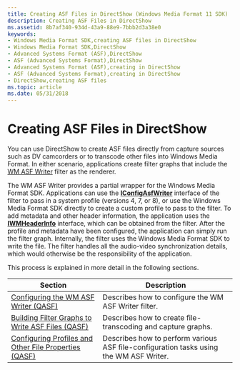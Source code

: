 ```yaml
---
title: Creating ASF Files in DirectShow (Windows Media Format 11 SDK)
description: Creating ASF Files in DirectShow
ms.assetid: 8b7af340-934d-43a9-88e9-7bbb2d3a38e0
keywords:
- Windows Media Format SDK,creating ASF files in DirectShow
- Windows Media Format SDK,DirectShow
- Advanced Systems Format (ASF),DirectShow
- ASF (Advanced Systems Format),DirectShow
- Advanced Systems Format (ASF),creating in DirectShow
- ASF (Advanced Systems Format),creating in DirectShow
- DirectShow,creating ASF files
ms.topic: article
ms.date: 05/31/2018
---
```


# Creating ASF Files in DirectShow

You can use DirectShow to create ASF files directly from capture sources such as DV camcorders or to transcode other files into Windows Media Format. In either scenario, applications create filter graphs that include the [WM ASF Writer](wm-asf-writer-filter.md) filter as the renderer.

The WM ASF Writer provides a partial wrapper for the Windows Media Format SDK. Applications can use the [**IConfigAsfWriter**](https://msdn.microsoft.com/library/Dd743205(v=VS.85).aspx) interface of the filter to pass in a system profile (versions 4, 7, or 8), or use the Windows Media Format SDK directly to create a custom profile to pass to the filter. To add metadata and other header information, the application uses the [**IWMHeaderInfo**](/previous-versions/windows/desktop/api/wmsdkidl/nn-wmsdkidl-iwmheaderinfo) interface, which can be obtained from the filter. After the profile and metadata have been configured, the application can simply run the filter graph. Internally, the filter uses the Windows Media Format SDK to write the file. The filter handles all the audio-video synchronization details, which would otherwise be the responsibility of the application.

This process is explained in more detail in the following sections.



| Section                                                                                                           | Description                                                                            |
|-------------------------------------------------------------------------------------------------------------------|----------------------------------------------------------------------------------------|
| [Configuring the WM ASF Writer (QASF)](configuring-the-wm-asf-writer--qasf.md)                                   | Describes how to configure the WM ASF Writer filter.                                   |
| [Building Filter Graphs to Write ASF Files (QASF)](building-filter-graphs-to-write-asf-files--qasf.md)           | Describes how to create file-transcoding and capture graphs.                           |
| [Configuring Profiles and Other File Properties (QASF)](configuring-profiles-and-other-file-properties--qasf.md) | Describes how to perform various ASF file-configuration tasks using the WM ASF Writer. |



 

 

 




